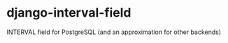 django-interval-field
=====================

INTERVAL field for PostgreSQL (and an approximation for other backends)